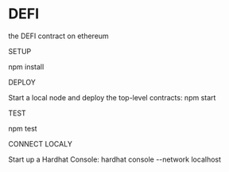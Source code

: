 # DEFI

the DEFI contract on ethereum

SETUP

npm install

DEPLOY

Start a local node and deploy the top-level contracts:
npm start


TEST

npm test

CONNECT LOCALY

Start up a Hardhat Console:
hardhat console --network localhost
